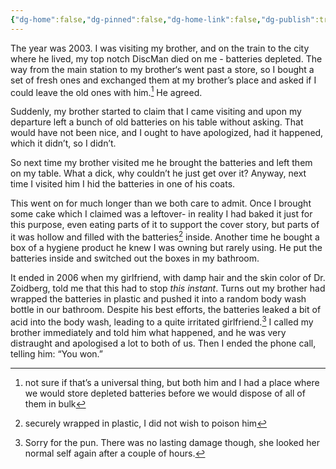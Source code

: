 ```yaml
---
{"dg-home":false,"dg-pinned":false,"dg-home-link":false,"dg-publish":true,"type":"post","disabled rules":["header-increment","yaml-title","yaml-title-alias","file-name-heading"],"title":"The Battle of the Batteries","dg-permalink":"the-battle-of-the-batteries/","created-date":"2024-04-18T05:16:28","aliases":["The Battle of the Batteries"],"linter-yaml-title-alias":"The Battle of the Batteries","updated-date":"2025-05-05T17:44:28","tags":["personal"],"dg-path":"the-battle-of-the-batteries.md","permalink":"/the-battle-of-the-batteries/","dgPassFrontmatter":true,"created":"2024-04-18T05:16:28","updated":"2025-05-05T17:44:28"}
---
```



The year was 2003. I was visiting my brother, and on the train to the city where he lived, my top notch DiscMan died on me - batteries depleted.
The way from the main station to my brother‘s went past a store, so I bought a set of fresh ones and exchanged them at my brother’s place and asked if I could leave the old ones with him.[^1] He agreed.

Suddenly, my brother started to claim that I came visiting and upon my departure left a bunch of old batteries on his table without asking. That would have not been nice, and I ought to have apologized, had it happened, which it didn’t, so I didn’t.

So next time my brother visited me he brought the batteries and left them on my table. What a dick, why couldn’t he just get over it? Anyway, next time I visited him I hid the batteries in one of his coats.

This went on for much longer than we both care to admit. Once I brought some cake which I claimed was a leftover- in reality I had baked it just for this purpose, even eating parts of it to support the cover story, but parts of it was hollow and filled with the batteries[^2] inside. Another time he bought a box of a hygiene product he knew I was owning but rarely using. He put the batteries inside and switched out the boxes in my bathroom.

It ended in 2006 when my girlfriend, with damp hair and the skin color of Dr. Zoidberg, told me that this had to stop _this instant_. Turns out my brother had wrapped the batteries in plastic and pushed it into a random body wash bottle in our bathroom. Despite his best efforts, the batteries leaked a bit of acid into the body wash, leading to a quite irritated girlfriend.[^3]   I called my brother immediately and told him what happened, and he was very distraught and apologised a lot to both of us. Then I ended the phone call, telling him: “You won.”
 

[^1]: not sure if that’s a universal thing,  but both him and I had a place where we would store depleted batteries before we would dispose of all of them in bulk
[^2]: securely wrapped in plastic, I did not wish to poison him
[^3]: Sorry for the pun. There was no lasting damage though, she looked her normal self again after a couple of hours.
